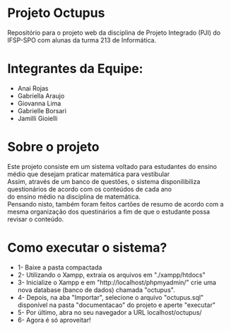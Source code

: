 # Projeto Octupus 
Repositório para o projeto web da disciplina de Projeto Integrado (PJI) do IFSP-SPO com alunas da turma 213 de Informática.

# Integrantes da Equipe:
- Anai Rojas
- Gabriella Araujo
- Giovanna Lima
- Gabrielle Borsari
- Jamilli Gioielli

# Sobre o projeto
<p> Este projeto consiste em um sistema voltado para estudantes do ensino médio que desejam praticar matemática para vestibular <br>
Assim, através de um banco de questões, o sistema disponilibiliza questionários de acordo com os conteúdos de cada ano <br>
do ensino médio na disciplina de matemática. <br> Pensando nisto, também foram feitos cartões de resumo de acordo com a mesma organização dos questinários a fim de que o estudante possa revisar o conteúdo.
<p/>

# Como executar o sistema?
<ul> 
  <li>1- Baixe a pasta compactada </li>
 <li> 2- Utilizando o Xampp, extraia os arquivos em "./xampp/htdocs"</li>
 <li> 3- Inicialize o Xampp e em "http://localhost/phpmyadmin/" crie uma nova database (banco de dados) chamada "octupus". <br></li>
  <li> 4- Depois, na aba "Importar", selecione o arquivo "octupus.sql" disponível na pasta "documentacao" do projeto e aperte "executar"</li>
 <li> 5- Por último, abra no seu navegador a URL localhost/octupus/</li>
 <li> 6- Agora é só aproveitar!</li>
  
</ul>
